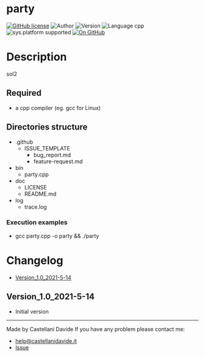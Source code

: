 # party
[![GitHub license](https://img.shields.io/badge/license-GNU-green?style=flat)](https://github.com/CastellaniDavide/party/blob/master/LICENSE) ![Author](https://img.shields.io/badge/author-Castellani%20Davide-green?style=flat) ![Version](https://img.shields.io/badge/version-v01.01-blue?style=flat) ![Language cpp](https://img.shields.io/badge/language-cpp-yellowgreen?style=flat) ![sys.platform supported](https://img.shields.io/badge/OS%20platform%20supported-All-blue?style=flat) [![On GitHub](https://img.shields.io/badge/on%20GitHub-True-green?style=flat&logo=github)](https://github.com/CastellaniDavide/party)

# Description
sol2

## Required
 - a cpp compiler (eg. gcc for Linux)
 

## Directories structure
 - .github
   - ISSUE_TEMPLATE
     - bug_report.md
     - feature-request.md
 - bin
	 - party.cpp
 - doc
   - LICENSE
   - README.md
 - log
	 - trace.log
   
### Execution examples
 - gcc party.cpp -o party && ./party

# Changelog
 - [Version_1.0_2021-5-14](#Version_10_2021-5-14)


## Version_1.0_2021-5-14
 - Initial version

---
Made by Castellani Davide 
If you have any problem please contact me:
- help@castellanidavide.it
- [Issue](https://github.com/CastellaniDavide/party/issues)
